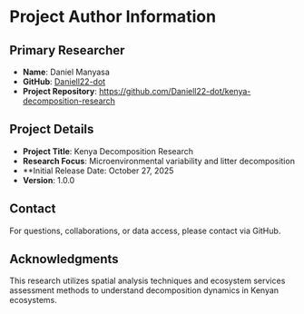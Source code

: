 # Project Author Information

## Primary Researcher
- **Name**: Daniel Manyasa
- **GitHub**: [Daniell22-dot](https://github.com/Daniell22-dot)
- **Project Repository**: https://github.com/Daniell22-dot/kenya-decomposition-research

## Project Details
- **Project Title**: Kenya Decomposition Research
- **Research Focus**: Microenvironmental variability and litter decomposition
- **Initial Release Date: October 27, 2025
- **Version**: 1.0.0

## Contact
For questions, collaborations, or data access, please contact via GitHub.

## Acknowledgments
This research utilizes spatial analysis techniques and ecosystem services assessment methods to understand decomposition dynamics in Kenyan ecosystems.
